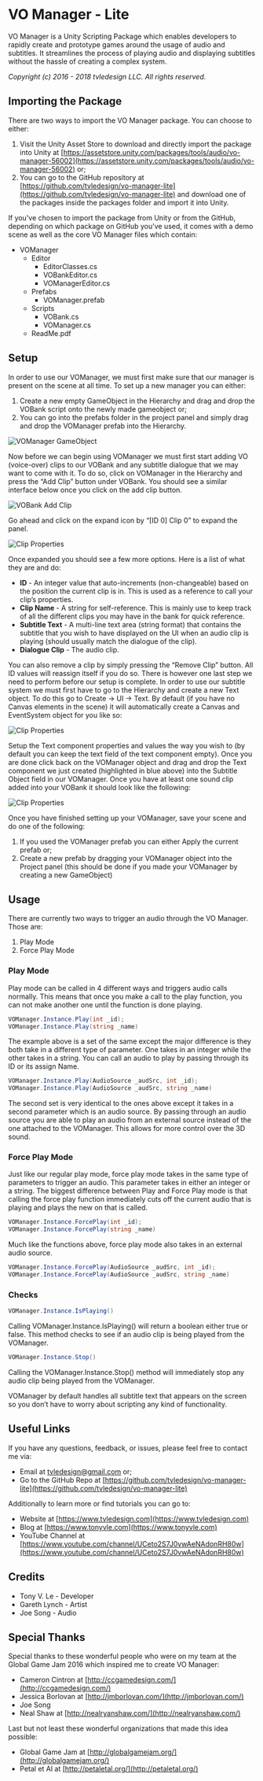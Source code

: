 # VO Manager - Lite
VO Manager is a Unity Scripting Package which enables developers to rapidly create and prototype games around the usage of audio and subtitles. It streamlines the process of playing audio and displaying subtitles without the hassle of creating a complex system.

_Copyright (c) 2016 - 2018 tvledesign LLC. All rights reserved._

## Importing the Package

There are two ways to import the VO Manager package. You can choose to either:

1. Visit the Unity Asset Store to download and directly import the package into Unity at [https://assetstore.unity.com/packages/tools/audio/vo-manager-56002](https://assetstore.unity.com/packages/tools/audio/vo-manager-56002) or;
2. You can go to the GitHub repository at [https://github.com/tvledesign/vo-manager-lite](https://github.com/tvledesign/vo-manager-lite) and download one of the packages inside the packages folder and import it into Unity.

If you've chosen to import the package from Unity or from the GitHub, depending on which package on GitHub you've used, it comes with a demo scene as well as the core VO Manager files which contain:

* VOManager
   * Editor
      * EditorClasses.cs
      * VOBankEditor.cs
      * VOManagerEditor.cs
   * Prefabs
      * VOManager.prefab
   * Scripts
      * VOBank.cs
      * VOManager.cs
   * ReadMe.pdf
        
## Setup
In order to use our VOManager, we must first make sure that our manager is present on the scene at all time. To set up a new manager you can either:

1. Create a new empty GameObject in the Hierarchy and drag and drop the VOBank script onto the newly made gameobject or;
2. You can go into the prefabs folder in the project panel and simply drag and drop the VOManager prefab into the Hierarchy.

![VOManager GameObject](https://raw.githubusercontent.com/tvledesignLLC/vo-manager/master/documentation/src/img/v1.0/ss-1.png)

Now before we can begin using VOManager we must first start adding VO (voice-over) clips to our VOBank and any subtitle dialogue that we may want to come with it. To do so, click on VOManager in the Hierarchy and press the “Add Clip” button under VOBank. You should see a similar interface below once you click on the add clip button.



![VOBank Add Clip](https://raw.githubusercontent.com/tvledesignLLC/vo-manager/master/documentation/src/img/v1.0/ss-2.png)

Go ahead and click on the expand icon by “[ID 0] Clip 0” to expand the panel.

![Clip Properties](https://raw.githubusercontent.com/tvledesignLLC/vo-manager/master/documentation/src/img/v1.0/ss-3.png)

Once expanded you should see a few more options. Here is a list of what they are and do:

* **ID** - An integer value that auto-increments (non-changeable) based on the position the current clip is in. This is used as a reference to call your clip’s properties.
* **Clip Name** - A string for self-reference. This is mainly use to keep track of all the different clips you may have in the bank for quick reference.
* **Subtitle Text** - A multi-line text area (string format) that contains the subtitle that you wish to have displayed on the UI when an audio clip is playing (should usually match the dialogue of the clip).
* **Dialogue Clip** - The audio clip.
    
You can also remove a clip by simply pressing the “Remove Clip” button. All ID values will reassign itself if you do so. There is however one last step we need to perform before our setup is complete. In order to use our subtitle system we must first have to go to the Hierarchy and create a new Text object. To do this go to Create -> UI -> Text. By default (if you have no Canvas elements in the scene) it will automatically create a Canvas and EventSystem object for you like so:

![Clip Properties](https://raw.githubusercontent.com/tvledesignLLC/vo-manager/master/documentation/src/img/v1.0/ss-4.png)

Setup the Text component properties and values the way you wish to (by default you can keep the text field of the text component empty). Once you are done click back on the VOManager object and drag and drop the Text component we just created (highlighted in blue above) into the Subtitle Object field in our VOManager. Once you have at least one sound clip added into your VOBank it should look like the following:

![Clip Properties](https://raw.githubusercontent.com/tvledesignLLC/vo-manager/master/documentation/src/img/v1.0/ss-5.png)

Once you have finished setting up your VOManager, save your scene and do one of the following:

1. If you used the VOManager prefab you can either Apply the current prefab or;
2. Create a new prefab by dragging your VOManager object into the Project panel (this should be done if you made your VOManager by creating a new GameObject)
    
## Usage

There are currently two ways to trigger an audio through the VO Manager. Those are:

1. Play Mode
2. Force Play Mode

### Play Mode

Play mode can be called in 4 different ways and triggers audio calls normally. This means that once you make a call to the play function, you can not make another one until the function is done playing.

```csharp
VOManager.Instance.Play(int _id);
VOManager.Instance.Play(string _name)
```
The example above is a set of the same except the major difference is they both take in a different type of parameter. One takes in an integer while the other takes in a string. You can call an audio to play by passing through its ID or its assign Name.

```csharp
VOManager.Instance.Play(AudioSource _audSrc, int _id);
VOManager.Instance.Play(AudioSource _audSrc, string _name)
```
The second set is very identical to the ones above except it takes in a second parameter which is an audio source. By passing through an audio source you are able to play an audio from an external source instead of the one attached to the VOManager. This allows for more control over the 3D sound.

### Force Play Mode

Just like our regular play mode, force play mode takes in the same type of parameters to trigger an audio. This parameter takes in either an integer or a string. The biggest difference between Play and Force Play mode is that calling the force play function immediately cuts off the current audio that is playing and plays the new on that is called.

```csharp
VOManager.Instance.ForcePlay(int _id);
VOManager.Instance.ForcePlay(string _name)
```
Much like the functions above, force play mode also takes in an external audio source.

```csharp
VOManager.Instance.ForcePlay(AudioSource _audSrc, int _id);
VOManager.Instance.ForcePlay(AudioSource _audSrc, string _name)
```

### Checks

```csharp
VOManager.Instance.IsPlaying()
```
Calling VOManager.Instance.IsPlaying() will return a boolean either true or false. This method checks to see if an audio clip is being played from the VOManager.

```csharp
VOManager.Instance.Stop()
```
Calling the VOManager.Instance.Stop() method will immediately stop any audio clip being played from the VOManager.

VOManager by default handles all subtitle text that appears on the screen so you don’t have to worry about scripting any kind of functionality.

## Useful Links
If you have any questions, feedback, or issues, please feel free to contact me via:

* Email at [tvledesign@gmail.com](mailto:tvledesign@gmail.com) or;
* Go to the GitHub Repo at [https://github.com/tvledesign/vo-manager-lite](https://github.com/tvledesign/vo-manager-lite)

Additionally to learn more or find tutorials you can go to:

* Website at [https://www.tvledesign.com](https://www.tvledesign.com)
* Blog at [https://www.tonyvle.com](https://www.tonyvle.com)
* YouTube Channel at [https://www.youtube.com/channel/UCeto2S7J0vwAeNAdonRH80w](https://www.youtube.com/channel/UCeto2S7J0vwAeNAdonRH80w)
    
## Credits

* Tony V. Le - Developer
* Gareth Lynch - Artist
* Joe Song - Audio

## Special Thanks
Special thanks to these wonderful people who were on my team at the Global Game Jam 2016 which inspired me to create VO Manager:

* Cameron Cintron at [http://ccgamedesign.com/](http://ccgamedesign.com/)
* Jessica Borlovan at [http://jmborlovan.com/](http://jmborlovan.com/)
* Joe Song
* Neal Shaw at [http://nealryanshaw.com/](http://nealryanshaw.com/)
    
Last but not least these wonderful organizations that made this idea possible:

* Global Game Jam at [http://globalgamejam.org/](http://globalgamejam.org/)
* Petal et Al at [http://petaletal.org/](http://petaletal.org/)
